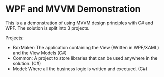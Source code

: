 # WPF and MVVM Demonstration

This is a a demonstration of using MVVM design principles with C# and WPF. The solution is split into 3 projects.

Projects:

- BoxMaker: The application containing the View (Written in WPF/XAML) and the View Models (C#)
- Common: A project to store libraries that can be used anywhere in the solution. (C#)
- Model: Where all the business logic is written and exectued. (C#)



